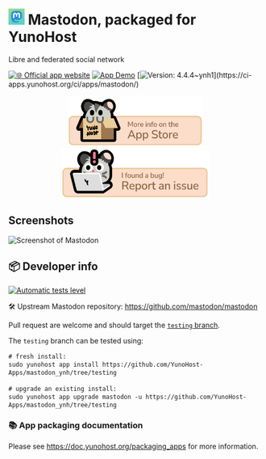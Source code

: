 <!--
N.B.: This README was automatically generated by <https://github.com/YunoHost/apps_tools/blob/main/readme_generator>
It shall NOT be edited by hand.
-->

<h1>
  <img src="https://raw.githubusercontent.com/YunoHost/apps/main/logos/mastodon.png" width="32px" alt="Logo of Mastodon">
  Mastodon, packaged for YunoHost
</h1>

Libre and federated social network

[![🌐 Official app website](https://img.shields.io/badge/Official_app_website-darkgreen?style=for-the-badge)](https://joinmastodon.org/)
[![App Demo](https://img.shields.io/badge/App_Demo-blue?style=for-the-badge)](https://joinmastodon.org/)
[![Version: 4.4.4~ynh1](https://img.shields.io/badge/Version-4.4.4~ynh1-rgb(18,138,11)?style=for-the-badge)](https://ci-apps.yunohost.org/ci/apps/mastodon/)

<div align="center">
<a href="https://apps.yunohost.org/app/mastodon"><img height="100px" src="https://github.com/YunoHost/yunohost-artwork/raw/refs/heads/main/badges/neopossum-badges/badge_more_info_on_the_appstore.svg"/></a>
<a href="https://github.com/YunoHost-Apps/mastodon_ynh/issues"><img height="100px" src="https://github.com/YunoHost/yunohost-artwork/raw/refs/heads/main/badges/neopossum-badges/badge_report_an_issue.svg"/></a>
</div>


## Screenshots
![Screenshot of Mastodon](./doc/screenshots/mastodon.png)

## 📦 Developer info

[![Automatic tests level](https://apps.yunohost.org/badge/cilevel/mastodon)](https://ci-apps.yunohost.org/ci/apps/mastodon/)

🛠️ Upstream Mastodon repository: <https://github.com/mastodon/mastodon>

Pull request are welcome and should target the [`testing` branch](https://github.com/YunoHost-Apps/mastodon_ynh/tree/testing).

The `testing` branch can be tested using:
```
# fresh install:
sudo yunohost app install https://github.com/YunoHost-Apps/mastodon_ynh/tree/testing

# upgrade an existing install:
sudo yunohost app upgrade mastodon -u https://github.com/YunoHost-Apps/mastodon_ynh/tree/testing
```

### 📚 App packaging documentation

Please see <https://doc.yunohost.org/packaging_apps> for more information.